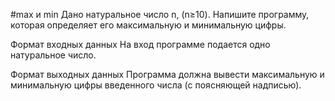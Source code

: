 #max и min
Дано натуральное число n, (n≥10). Напишите программу, которая определяет его максимальную и минимальную цифры.

Формат входных данных 
На вход программе подается одно натуральное число.

Формат выходных данных
Программа должна вывести максимальную и минимальную цифры введенного числа (с поясняющей надписью).